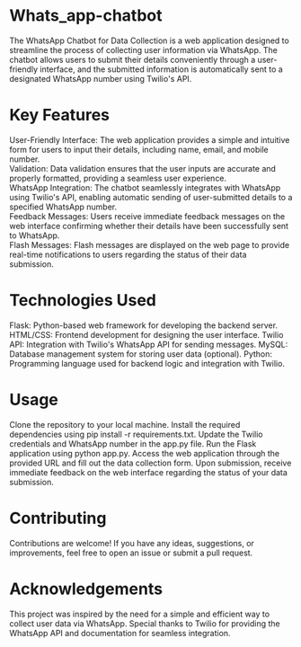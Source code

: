 # Whats_app-chatbot

The WhatsApp Chatbot for Data Collection is a web application designed to streamline the process of collecting user information via WhatsApp. The chatbot allows users to submit their details conveniently through a user-friendly interface, and the submitted information is automatically sent to a designated WhatsApp number using Twilio's API.

# Key Features
User-Friendly Interface: The web application provides a simple and intuitive form for users to input their details, including name, email, and mobile number.<br>
Validation: Data validation ensures that the user inputs are accurate and properly formatted, providing a seamless user experience.<br>
WhatsApp Integration: The chatbot seamlessly integrates with WhatsApp using Twilio's API, enabling automatic sending of user-submitted details to a specified WhatsApp number.<br>
Feedback Messages: Users receive immediate feedback messages on the web interface confirming whether their details have been successfully sent to WhatsApp.<br>
Flash Messages: Flash messages are displayed on the web page to provide real-time notifications to users regarding the status of their data submission.<br>

# Technologies Used
Flask: Python-based web framework for developing the backend server.
HTML/CSS: Frontend development for designing the user interface.
Twilio API: Integration with Twilio's WhatsApp API for sending messages.
MySQL: Database management system for storing user data (optional).
Python: Programming language used for backend logic and integration with Twilio.

# Usage
Clone the repository to your local machine.
Install the required dependencies using pip install -r requirements.txt.
Update the Twilio credentials and WhatsApp number in the app.py file.
Run the Flask application using python app.py.
Access the web application through the provided URL and fill out the data collection form.
Upon submission, receive immediate feedback on the web interface regarding the status of your data submission.
# Contributing
Contributions are welcome! If you have any ideas, suggestions, or improvements, feel free to open an issue or submit a pull request.


# Acknowledgements
This project was inspired by the need for a simple and efficient way to collect user data via WhatsApp.
Special thanks to Twilio for providing the WhatsApp API and documentation for seamless integration.
